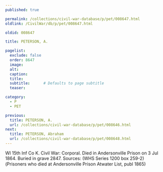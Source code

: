 ```yaml
---
published: true

permalink: /collections/civil-war-database/p/pet/008647.html
oldlink: /CivilWar/db/p/pet/008647.html

oldid: 008647

title: PETERSON, A.

pagelist:
  exclude: false
  order: 8647
  image: 
  alt:
  caption:
  title:
  subtitle:      # Defaults to page subtitle
  teaser:

category: 
  - P 
  - PET

previous:
  title: PETERSON, A.
  url: /collections/civil-war-database/p/pet/008646.html  
next:
  title: PETERSON, Abraham
  url: /collections/civil-war-database/p/pet/008648.html   
---
```

WI 15th Inf Co K. Civil War: Corporal. Died in Andersonville Prison on 3 Jul 1864. Buried in grave 2847. Sources: (WHS Series 1200 box 259-2) (&#147;Prisoners who died at Andersonville Prison&#148; Atwater List, publ 1865)
